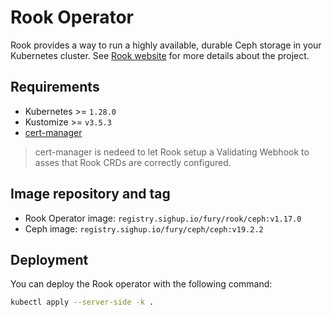 # Rook Operator

<!-- <SD-DOCS> -->

Rook provides a way to run a highly available, durable Ceph storage in your Kubernetes
cluster. See [Rook website][rook-website] for more details about the project.

## Requirements

- Kubernetes >= `1.28.0`
- Kustomize >= `v3.5.3`
- [cert-manager][cert-manager]

> cert-manager is nedeed to let Rook setup a Validating Webhook to asses that Rook
> CRDs are correctly configured.

## Image repository and tag

- Rook Operator image: `registry.sighup.io/fury/rook/ceph:v1.17.0`
- Ceph image: `registry.sighup.io/fury/ceph/ceph:v19.2.2`

## Deployment

You can deploy the Rook operator with the following command:

```bash
kubectl apply --server-side -k .
```

<!-- Links -->

[rook-website]: https://rook.io/
[cert-manager]: https://github.com/sighupio/fury-kubernetes-ingress/tree/main/katalog/cert-manager

<!-- </SD-DOCS> -->
